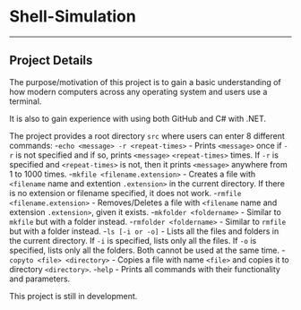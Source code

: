 # Shell-Simulation
---
## Project Details
The purpose/motivation of this project is to gain a basic understanding of how modern computers across any operating system and users use a terminal. 

It is also to gain experience with using both GitHub and C# with .NET.

The project provides a root directory `src` where users can enter 8 different commands:
-`echo <message> -r <repeat-times>` - Prints `<message>` once if `-r` is not specified and if so, prints `<message>` `<repeat-times>` times. If `-r` is specified and `<repeat-times>` is not, then it prints `<message>` anywhere from 1 to 1000 times. 
-`mkfile <filename.extension>` - Creates a file with `<filename` name and extention `.extension>` in the current directory. If there is no extension or filename specified, it does not work. 
-`rmfile <filename.extension>` - Removes/Deletes a file with `<filename` name and extension `.extension>`, given it exists. 
-`mkfolder <foldername>` - Similar to `mkfile` but with a folder instead.
-`rmfolder <foldername>` - Similar to `rmfile` but with a folder instead. 
-`ls [-i or -o]` - Lists all the files and folders in the current directory. If `-i` is specified, lists only all the files. If `-o` is specified, lists only all the folders. Both cannot be used at the same time. 
-`copyto <file> <directory>` - Copies a file with name `<file>` and copies it to directory `<directory>`. 
-`help` - Prints all commands with their functionality and parameters. 

This project is still in development.

